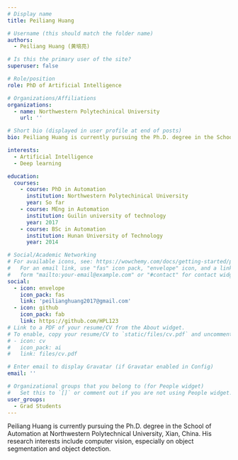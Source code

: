 ```yaml
---
# Display name
title: Peiliang Huang

# Username (this should match the folder name)
authors:
  - Peiliang Huang (黄培亮)

# Is this the primary user of the site?
superuser: false

# Role/position
role: PhD of Artificial Intelligence

# Organizations/Affiliations
organizations:
  - name: Northwestern Polytechinical University
    url: ''

# Short bio (displayed in user profile at end of posts)
bio: Peiliang Huang is currently pursuing the Ph.D. degree in the School of Automation at Northwestern Polytechnical University, Xian, China. His research interests include computer vision, especially on object segmentation and object detection.

interests:
  - Artificial Intelligence
  - Deep learning

education:
  courses:
    - course: PhD in Automation
      institution: Northwestern Polytechinical University
      year: So far
    - course: MEng in Automation
      institution: Guilin university of technology
      year: 2017
    - course: BSc in Automation
      institution: Hunan University of Technology
      year: 2014

# Social/Academic Networking
# For available icons, see: https://wowchemy.com/docs/getting-started/page-builder/#icons
#   For an email link, use "fas" icon pack, "envelope" icon, and a link in the
#   form "mailto:your-email@example.com" or "#contact" for contact widget.
social:
  - icon: envelope
    icon_pack: fas
    link: 'peilianghuang2017@gmail.com'
  - icon: github
    icon_pack: fab
    link: https://github.com/HPL123
# Link to a PDF of your resume/CV from the About widget.
# To enable, copy your resume/CV to `static/files/cv.pdf` and uncomment the lines below.
# - icon: cv
#   icon_pack: ai
#   link: files/cv.pdf

# Enter email to display Gravatar (if Gravatar enabled in Config)
email: ''

# Organizational groups that you belong to (for People widget)
#   Set this to `[]` or comment out if you are not using People widget.
user_groups:
  - Grad Students
---
```


Peiliang Huang is currently pursuing the Ph.D. degree in the School of Automation at Northwestern Polytechnical University, Xian, China. His research interests include computer vision, especially on object segmentation and object detection.